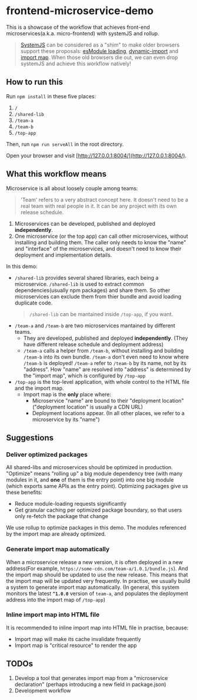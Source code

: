 # frontend-microservice-demo

This is a showcase of the workflow that achieves front-end microservices(a.k.a. micro-frontend) with systemJS and rollup.

> [SystemJS](https://github.com/systemjs/systemjs) can be considered as a "shim" to make older browsers support these proposals: [esModule loading](https://github.com/whatwg/loader), [dynamic-import](https://github.com/tc39/proposal-dynamic-import) and [import map](https://github.com/WICG/import-maps). When those old browsers die out, we can even drop systemJS and achieve this workflow natively!

## How to run this

Run `npm install` in these five places:

1. `/`
2. `/shared-lib`
3. `/team-a`
4. `/team-b`
5. `/top-app`

Then, run `npm run serveAll` in the root directory.

Open your browser and visit [http://127.0.0.1:8004/](http://127.0.0.1:8004/).

## What this workflow means

Microservice is all about loosely couple among teams:

> 'Team' refers to a very abstract concept here. It doesn't need to be a real team with real people in it. It can be any project with its own release schedule.

1. Microservices can be developed, published and deployed **independently**.
2. One microservice (or the top app) can call other microservices, without installing and building them. The caller only needs to know the "name" and "interface" of the microservices, and doesn't need to know their deployment and implementation details.

In this demo:

- `/shared-lib` provides several shared libraries, each being a microservice. `/shared-lib` is used to extract common dependencies(usually npm packages) and share them. So other microservices can exclude them from thier bundle and avoid loading duplicate code.
  > `/shared-lib` can be mantained inside `/top-app`, if you want.
- `/team-a` and `/team-b` are two microservices mantained by different teams.
  - They are developed, published and deployed **independently**. (They have different release schedule and deployment address)
  - `/team-a` calls a helper from `/team-b`, without installing and building `/team-b` into its own bundle. `/team-a` don't even need to know where `/team-b` is deployed! `/team-a` refer to `/team-b` by its name, not by its "address". How "name" are resolved into "address" is determined by the "import map", which is configured by `/top-app`
- `/top-app` is the top-level application, with whole control to the HTML file and the import map.
  - Import map is the **only** place where:
    - Microservice "name" are bound to their "deployment location"
      ("deployment location" is usually a CDN URL)
    - Deployment locations appear. (In all other places, we refer to a microservice by its "name")

## Suggestions

### Deliver optimized packages

All shared-libs and microservices should be optimized in production.
"Optimize" means "rolling up" a big module dependency tree (with many modules in it, and **one** of them is the entry point) into one big module (which exports same APIs as the entry point).
Optimizing packages give us these benefits:

- Reduce module-loading requests significantly
- Get granular caching per optimized package boundary, so that users only re-fetch the package that change

We use rollup to optimize packages in this demo. The modules referenced by the import map are already optimized.

### Generate import map automatically

When a microservice release a new version, it is often deployed in a new address(For example, `https://some-cdn.com/team-a/1.0.1/bundle.js`). And the import map should be updated to use the new release. This means that the import map will be updated very frequently.
In practise, we usually build a system to generate import map automatically. (In general, this system monitors the latest **`^1.0.0`** version of `team-a`, and populates the deployment address into the import map of `/top-app`)

### Inline import map into HTML file

It is recommended to inline import map into HTML file in practise, because:

- Import map will make its cache invalidate frequently
- Import map is "critical resource" to render the app

## TODOs

1. Develop a tool that generates import map from a "microservice declaration" (perhaps introducing a new field in package.json)
2. Development workflow
